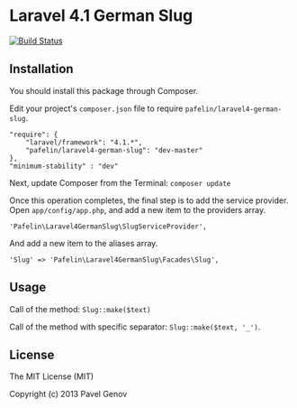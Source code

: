 Laravel 4.1 German Slug
========

[![Build Status](https://travis-ci.org/pafelin/laravel4-german-slug.svg?branch=master)](https://travis-ci.org/pafelin/laravel4-german-slug)

Installation
-------
You should install this package through Composer.

Edit your project's `composer.json` file to require `pafelin/laravel4-german-slug`.

    "require": {
        "laravel/framework": "4.1.*",
        "pafelin/laravel4-german-slug": "dev-master"
    },
    "minimum-stability" : "dev"

Next, update Composer from the Terminal:
    `composer update`

Once this operation completes, the final step is to add the service provider. Open `app/config/app.php`, and add a new item to the providers array.

  `'Pafelin\Laravel4GermanSlug\SlugServiceProvider',`

And add a new item to the aliases array.

  `'Slug' => 'Pafelin\Laravel4GermanSlug\Facades\Slug',`

Usage
-------
Call of the method: `Slug::make($text)`

Call of the method with specific separator: `Slug::make($text, '_')`.

License
-------

The MIT License (MIT)

Copyright (c) 2013 Pavel Genov